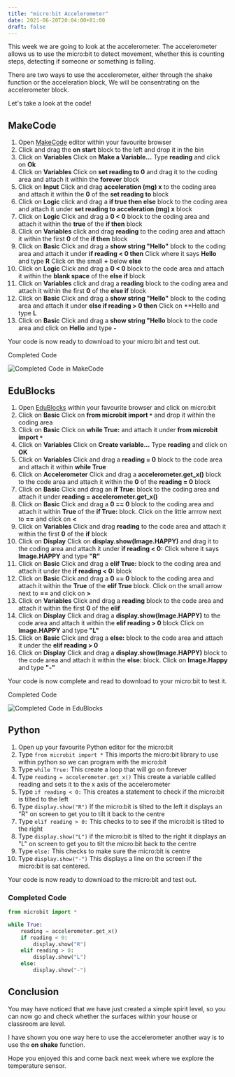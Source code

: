 ```yaml
---
title: "micro:bit Accelerometer"
date: 2021-06-20T20:04:00+01:00
draft: false
---
```


This week we are going to look at the accelerometer. The accelerometer allows us to use the micro:bit to detect movement, whether this is counting steps, detecting if someone or something is falling.

There are two ways to use the accelerometer, either through the shake function or the acceleration block, We will be consentrating on the accelerometer block.

Let's take a look at the code!

<!--more-->

## MakeCode

1. Open [MakeCode](https://makecode.microbit.org/#editor) editor within your favourite browser
2. Click and drag the **on start** block to the left and drop it in the bin
3. Click on **Variables** Click on **Make a Variable...** Type **reading** and click on **Ok**
4. Click on **Variables** Click on **set reading to 0** and drag it to the coding area and attach it within the **forever** block
5. Click on **Input** Click and drag **acceleration (mg) x** to the coding area and attach it within the **0** of the **set reading to** block
6. Click on **Logic** click and drag a **if true then else** block to the coding area and attach it under **set reading to acceleration (mg) x** block
7. Click on **Logic** Click and drag a **0 < 0** block to the coding area and attach it within the **true** of the **if then** block
8. Click on **Variables** click and drag **reading** to the coding area and attach it within the first **0** of the **if then** block
9. Click on **Basic** Click and drag a **show string "Hello"** block to the coding area and attach it under **if reading < 0 then** Click where it says **Hello** and type **R** Click on the small **+** below **else**
10. Click on **Logic** Click and drag a **0 < 0** block to the code area and attach it within the **blank space** of the **else if** block
11. Click on **Variables** click and drag a **reading** block to the coding area and attach it within the first **0** of the **else if** block
12. Click on **Basic** Click and drag a **show string "Hello"** block to the coding area and attach it under **else if reading > 0 then** Click on **Hello and type **L**
13. Click on **Basic** Click and drag a **show string "Hello** block to the code area and click on **Hello** and type **-**

Your code is now ready to download to your micro:bit and test out.

Completed Code

![Completed Code in MakeCode](/Accelerometer01.png)

## EduBlocks

1. Open [EduBlocks](http://app.edublocks.org/) within your favourite browser and click on micro:bit
2. Click on **Basic** Click on **from microbit import ``*``** and drop it within  the coding area
3. Click on **Basic** Click on **while True:** and attach it under **from microbit import ``*``**
4. Click on **Variables** Click on **Create variable...** Type **reading** and click on **OK**
5. Click on **Variables** Click and drag a **reading = 0** block to the code area and attach it within **while True**
6. Click on **Accelerometer** Click and drag a **accelerometer.get_x()** block to the code area and attach it within the **0** of the **reading = 0** block
7. Click on **Basic** Click and drag an **if True:** block to the coding area and attach it under **reading = accelerometer.get_x()**
8. Click on **Basic** Click and drag a **0 == 0** block to the coding area and attach it within **True** of the **if True:** block. Click on the little arrrow next to **==** and click on **<**
9. Click on **Variables** Click and drag **reading** to the code area and attach it within the first **0** of the **if** block
10. Click on **Display** Click on **display.show(Image.HAPPY)** and drag it to the coding area and attach it under **if reading < 0:** Click where it says **Image.HAPPY** and type **"R"**
11. Click on **Basic** Click and drag a **elif True:** block to the coding area and attach it under the **if reading < 0:** block
12. Click on **Basic** Click and drag a **0 == 0** block to the coding area and attach it within the **True** of the **elif True** block. Click on the small arrow next to **==** and click on **>**
13. Click on **Variables** Click and drag a **reading** block to the code area and attach it within the first **0** of the **elif**
14. Click on **Display** Click and drag a **display.show(Image.HAPPY)** to the code area and attach it within the **elif reading > 0** block Click on **Image.HAPPY** and type **"L"**
15. Click on **Basic** Click and drag a **else:** block to the code area and attach it under the **elif reading > 0**
16. Click on **Display** Click and drag a **display.show(Image.HAPPY)** block to the code area and attach it within the **else:** block. Click on **Image.Happy** and type **"-"**

Your code is now complete and read to download to your micro:bit to test it.

Completed Code

![Completed Code in EduBlocks](/Accelerometer02.png)

## Python

1. Open up your favourite Python editor for the micro:bit
2. Type ```from microbit import *``` This imports the micro:bit library to use within python so we can program with the micro:bit
3. Type ```while True:``` This create a loop that will go on forever
4. Type ```reading = accelerometer.get_x()``` This create a variable callled reading and sets it to the x axis of the accelerometer
5. Type ```if reading < 0:``` This creates a statement to check if the micro:bit is tilted to the left
6. Type ```display.show("R")``` If the micro:bit is tilted to the left it displays an "R" on screen to get you to tilt it back to the centre
7. Type ```elif reading > 0:``` This checks to to see if the micro:bit is tilted to the right
8. Type ```display.show("L")``` if the micro:bit is tilted to the right it displays an "L" on screen to get you to tilt the micro:bit back to the centre
9. Type ```else:``` This checks to make sure the micro:bit is centre
10. Type ```display.show("-")``` This displays a line on the screen if the micro:bit is sat centered.

Your code is now ready to download to the micro:bit and test out.

### Completed Code

```Python
from microbit import *

while True:
    reading = accelerometer.get_x()
    if reading < 0:
        display.show("R")
    elif reading > 0:
        display.show("L")
    else:
        display.show("-")
```

## Conclusion

You may have noticed that we have just created a simple spirit level, so you can now go and check whether the surfaces within your house or classroom are level.

I have shown you one way here to use the accelerometer another way is to use the **on shake** function.

Hope you enjoyed this and come back next week where we explore the temperature sensor.